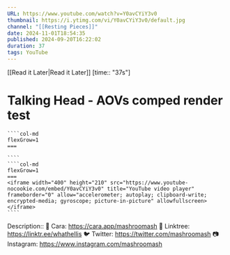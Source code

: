 ```yaml
---
URL: https://www.youtube.com/watch?v=Y0avCYiY3v0
thumbnail: https://i.ytimg.com/vi/Y0avCYiY3v0/default.jpg
channel: "[[Resting Pieces]]"
date: 2024-11-01T18:54:35
published: 2024-09-20T16:22:02
duration: 37
tags: YouTube
---
```

[[Read it Later|Read it Later]] [time:: "37s"]
# Talking Head - AOVs comped render test
`````col
````col-md
flexGrow=1
===
 
````
````col-md
flexGrow=1
===
<iframe width="400" height="210" src="https://www.youtube-nocookie.com/embed/Y0avCYiY3v0" title="YouTube video player" frameborder="0" allow="accelerometer; autoplay; clipboard-write; encrypted-media; gyroscope; picture-in-picture" allowfullscreen></iframe>
````
`````
Description:: 💖 Cara: https://cara.app/mashroomash
🌱 Linktree: https://linktr.ee/whathellis
🐦 Twitter: https://twitter.com/mashroomash
📷 Instagram: https://www.instagram.com/mashroomash
